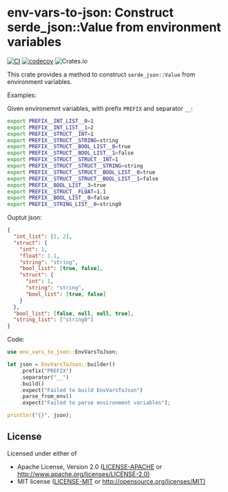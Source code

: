 # env-vars-to-json: Construct serde_json::Value from environment variables
[![CI](https://github.com/therealhieu/env-vars-to-json/actions/workflows/ci.yml/badge.svg)](https://github.com/therealhieu/env-vars-to-json/actions/workflows/ci.yml)
[![codecov](https://codecov.io/gh/therealhieu/env-vars-to-json/branch/master/graph/badge.svg?token=BVA3LWO7HF)](https://codecov.io/gh/therealhieu/env-vars-to-json)
![Crates.io](https://img.shields.io/crates/v/0.1.0?label=env-vars-to-json)

This crate provides a method to construct `serde_json::Value` from environment variables.

Examples:

Given environemnt variables, with prefix `PREFIX` and separator `__`:
```bash
export PREFIX__INT_LIST__0=1
export PREFIX__INT_LIST__1=2
export PREFIX__STRUCT__INT=1
export PREFIX__STRUCT__STRING=string
export PREFIX__STRUCT__BOOL_LIST__0=true
export PREFIX__STRUCT__BOOL_LIST__1=false
export PREFIX__STRUCT__STRUCT__INT=1
export PREFIX__STRUCT__STRUCT__STRING=string
export PREFIX__STRUCT__STRUCT__BOOL_LIST__0=true
export PREFIX__STRUCT__STRUCT__BOOL_LIST__1=false
export PREFIX__BOOL_LIST__3=true
export PREFIX__STRUCT__FLOAT=1.1
export PREFIX__BOOL_LIST__0=false
export PREFIX__STRING_LIST__0=string0
```

Ouptut json:
```json
{
  "int_list": [1, 2],
  "struct": {
    "int": 1,
    "float": 1.1,
    "string": "string",
    "bool_list": [true, false],
    "struct": {
      "int": 1,
      "string": "string",
      "bool_list": [true, false]
    }
  },
  "bool_list": [false, null, null, true],
  "string_list": ["string0"]
}
```

Code:
```rust
use env_vars_to_json::EnvVarsToJson;

let json = EnvVarsToJson::builder()
    .prefix("PREFIX")
    .separator("__")
    .build()
    .expect("Failed to build EnvVarsToJson")
    .parse_from_env()
    .expect("Failed to parse environment variables");

println!("{}", json);
```

## License
Licensed under either of
 * Apache License, Version 2.0
   ([LICENSE-APACHE](LICENSE-APACHE) or <http://www.apache.org/licenses/LICENSE-2.0)>
 * MIT license
   ([LICENSE-MIT](LICENE-MIT) or <http://opensource.org/licenses/MIT)>